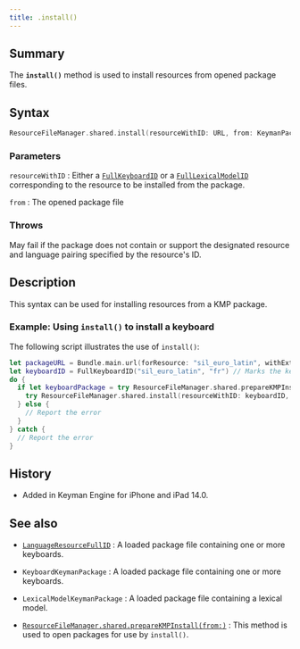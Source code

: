```yaml
---
title: .install()
---
```


## Summary

The **`install()`** method is used to install resources from opened package files.

## Syntax

```swift
ResourceFileManager.shared.install(resourceWithID: URL, from: KeymanPackage) throws
```

### Parameters

`resourceWithID`
:   Either a [`FullKeyboardID`](../LanguageResource/LanguageResourceFullID) or a [`FullLexicalModelID`](../LanguageResource/LanguageResourceFullID) corresponding to the resource to be installed from the package.

`from`
:   The opened package file

### Throws

May fail if the package does not contain or support the designated
resource and language pairing specified by the resource's ID.

## Description

This syntax can be used for installing resources from a KMP package.

### Example: Using `install()` to install a keyboard

The following script illustrates the use of `install()`:

```swift
let packageURL = Bundle.main.url(forResource: "sil_euro_latin", withExtension: "kmp")!
let keyboardID = FullKeyboardID("sil_euro_latin", "fr") // Marks the keyboard for use with French.
do {
  if let keyboardPackage = try ResourceFileManager.shared.prepareKMPInstall(packageURL) as? KeyboardKeymanPackage {
    try ResourceFileManager.shared.install(resourceWithID: keyboardID, from: keyboardPackage)
  } else {
    // Report the error
  }
} catch {
  // Report the error
}
```

## History

- Added in Keyman Engine for iPhone and iPad 14.0.

## See also

- [`LanguageResourceFullID`](../LanguageResource/LanguageResourceFullID)
:   A loaded package file containing one or more keyboards.

- `KeyboardKeymanPackage`
:   A loaded package file containing one or more keyboards.

- `LexicalModelKeymanPackage`
:   A loaded package file containing a lexical model.

- [`ResourceFileManager.shared.prepareKMPInstall(from:)`](prepareKMPInstall)
:   This method is used to open packages for use by `install()`.
